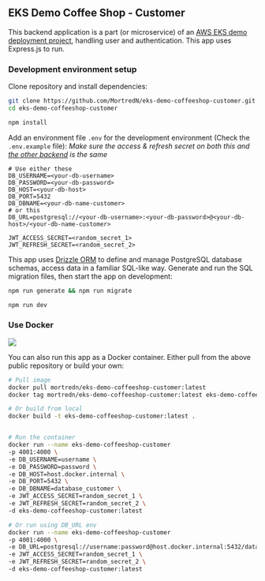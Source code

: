## EKS Demo Coffee Shop - Customer

This backend application is a part (or microservice) of an [AWS EKS demo deployment project](https://github.com/MortredN/eks-demo-coffeeshop), handling user and authentication. This app uses Express.js to run.

### Development environment setup

Clone repository and install dependencies:

```bash
git clone https://github.com/MortredN/eks-demo-coffeeshop-customer.git
cd eks-demo-coffeeshop-customer

npm install
```

Add an environment file `.env` for the development environment (Check the `.env.example` file): *Make sure the access & refresh secret on both this and [the other backend](https://github.com/MortredN/eks-demo-coffeeshop-shopping) is the same*

```properties
# Use either these
DB_USERNAME=<your-db-username>
DB_PASSWORD=<your-db-password>
DB_HOST=<your-db-host>
DB_PORT=5432
DB_DBNAME=<your-db-name-customer>
# or this
DB_URL=postgresql://<your-db-username>:<your-db-password>@<your-db-host>/<your-db-name-customer>

JWT_ACCESS_SECRET=<random_secret_1>
JWT_REFRESH_SECRET=<random_secret_2>
```

This app uses [Drizzle ORM](https://orm.drizzle.team/docs/overview) to define and manage PostgreSQL database schemas, access data in a familiar SQL-like way. Generate and run the SQL migration files, then start the app on development:

```bash
npm run generate && npm run migrate

npm run dev
```

### Use Docker

[<img src="https://img.shields.io/badge/Docker-2496ED?logo=docker&logoColor=fff">](https://hub.docker.com/r/mortredn/eks-demo-coffeeshop-customer)

You can also run this app as a Docker container. Either pull from the above public repository or build your own:

```bash
# Pull image
docker pull mortredn/eks-demo-coffeeshop-customer:latest
docker tag mortredn/eks-demo-coffeeshop-customer:latest eks-demo-coffeeshop-customer:latest

# Or build from local
docker build -t eks-demo-coffeeshop-customer:latest .


# Run the container
docker run --name eks-demo-coffeeshop-customer
-p 4001:4000 \
-e DB_USERNAME=username \
-e DB_PASSWORD=password \
-e DB_HOST=host.docker.internal \
-e DB_PORT=5432 \
-e DB_DBNAME=database_customer \
-e JWT_ACCESS_SECRET=random_secret_1 \
-e JWT_REFRESH_SECRET=random_secret_2 \
-d eks-demo-coffeeshop-customer:latest

# Or run using DB_URL env
docker run --name eks-demo-coffeeshop-customer
-p 4001:4000 \
-e DB_URL=postgresql://username:password@host.docker.internal:5432/database_customer \
-e JWT_ACCESS_SECRET=random_secret_1 \
-e JWT_REFRESH_SECRET=random_secret_2 \
-d eks-demo-coffeeshop-customer:latest
```
